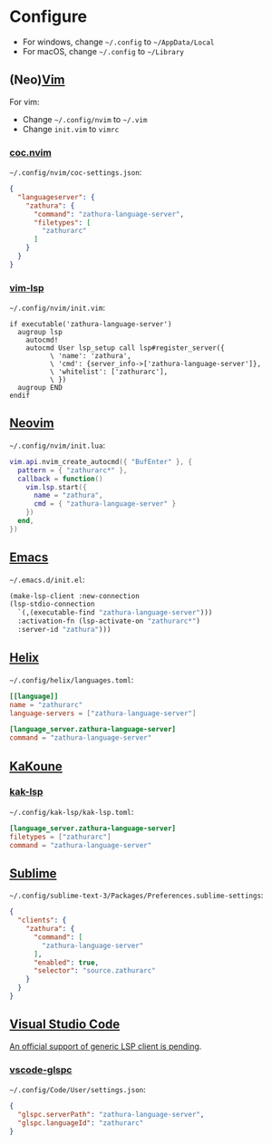 # Configure

- For windows, change `~/.config` to `~/AppData/Local`
- For macOS, change `~/.config` to `~/Library`

## (Neo)[Vim](https://www.vim.org)

For vim:

- Change `~/.config/nvim` to `~/.vim`
- Change `init.vim` to `vimrc`

### [coc.nvim](https://github.com/neoclide/coc.nvim)

`~/.config/nvim/coc-settings.json`:

```json
{
  "languageserver": {
    "zathura": {
      "command": "zathura-language-server",
      "filetypes": [
        "zathurarc"
      ]
    }
  }
}
```

### [vim-lsp](https://github.com/prabirshrestha/vim-lsp)

`~/.config/nvim/init.vim`:

```vim
if executable('zathura-language-server')
  augroup lsp
    autocmd!
    autocmd User lsp_setup call lsp#register_server({
          \ 'name': 'zathura',
          \ 'cmd': {server_info->['zathura-language-server']},
          \ 'whitelist': ['zathurarc'],
          \ })
  augroup END
endif
```

## [Neovim](https://neovim.io)

`~/.config/nvim/init.lua`:

```lua
vim.api.nvim_create_autocmd({ "BufEnter" }, {
  pattern = { "zathurarc*" },
  callback = function()
    vim.lsp.start({
      name = "zathura",
      cmd = { "zathura-language-server" }
    })
  end,
})
```

## [Emacs](https://www.gnu.org/software/emacs)

`~/.emacs.d/init.el`:

```lisp
(make-lsp-client :new-connection
(lsp-stdio-connection
  `(,(executable-find "zathura-language-server")))
  :activation-fn (lsp-activate-on "zathurarc*")
  :server-id "zathura")))
```

## [Helix](https://helix-editor.com/)

`~/.config/helix/languages.toml`:

```toml
[[language]]
name = "zathurarc"
language-servers = ["zathura-language-server"]

[language_server.zathura-language-server]
command = "zathura-language-server"
```

## [KaKoune](https://kakoune.org/)

### [kak-lsp](https://github.com/kak-lsp/kak-lsp)

`~/.config/kak-lsp/kak-lsp.toml`:

```toml
[language_server.zathura-language-server]
filetypes = ["zathurarc"]
command = "zathura-language-server"
```

## [Sublime](https://www.sublimetext.com)

`~/.config/sublime-text-3/Packages/Preferences.sublime-settings`:

```json
{
  "clients": {
    "zathura": {
      "command": [
        "zathura-language-server"
      ],
      "enabled": true,
      "selector": "source.zathurarc"
    }
  }
}
```

## [Visual Studio Code](https://code.visualstudio.com/)

[An official support of generic LSP client is pending](https://github.com/microsoft/vscode/issues/137885).

### [vscode-glspc](https://gitlab.com/ruilvo/vscode-glspc)

`~/.config/Code/User/settings.json`:

```json
{
  "glspc.serverPath": "zathura-language-server",
  "glspc.languageId": "zathurarc"
}
```
